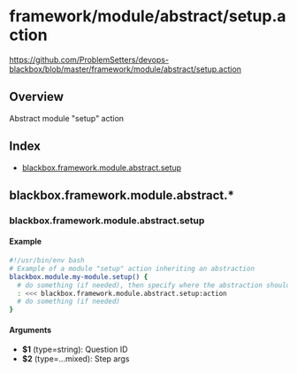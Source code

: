 # framework/module/abstract/setup.action

https://github.com/ProblemSetters/devops-blackbox/blob/master/framework/module/abstract/setup.action

## Overview

Abstract module "setup" action

## Index

* [blackbox.framework.module.abstract.setup](#blackboxframeworkmoduleabstractsetup)

## blackbox.framework.module.abstract.*

### blackbox.framework.module.abstract.setup

#### Example

```bash
#!/usr/bin/env bash
# Example of a module "setup" action inheriting an abstraction
blackbox.module.my-module.setup() {
  # do something (if needed), then specify where the abstraction should be applied
  : <<< blackbox.framework.module.abstract.setup:action
  # do something (if needed)
}
```

#### Arguments

* **$1** (type=string): Question ID
* **$2** (type=...mixed): Step args

